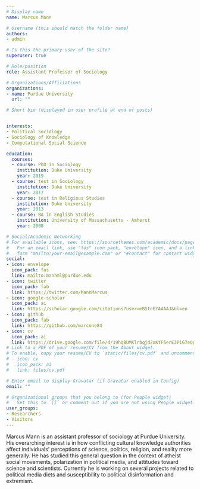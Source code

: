 ```yaml
---
# Display name
name: Marcus Mann

# Username (this should match the folder name)
authors:
- admin

# Is this the primary user of the site?
superuser: true

# Role/position
role: Assistant Professor of Sociology

# Organizations/Affiliations
organizations:
- name: Purdue University
  url: ""

# Short bio (displayed in user profile at end of posts)


interests:
- Political Sociology
- Sociology of Knowledge
- Computational Social Science

education:
  courses:
  - course: PhD in Sociology
    institution: Duke University
    year: 2019
  - course: test in Sociology
    institution: Duke University
    year: 2017
  - course: test in Religious Studies
    institution: Duke University
    year: 2013
  - course: BA in English Studies
    institution: University of Massachusetts - Amherst
    year: 2008

# Social/Academic Networking
# For available icons, see: https://sourcethemes.com/academic/docs/page-builder/#icons
#   For an email link, use "fas" icon pack, "envelope" icon, and a link in the
#   form "mailto:your-email@example.com" or "#contact" for contact widget.
social:
- icon: envelope
  icon_pack: fas
  link: mailto:mannml@purdue.edu
- icon: twitter
  icon_pack: fab
  link: https://twitter.com/MannMarcus
- icon: google-scholar
  icon_pack: ai
  link: https://scholar.google.com/citations?user=mB5tnEYAAAAJ&hl=en
- icon: github
  icon_pack: fab
  link: https://github.com/marcone84
- icon: cv
  icon_pack: ai
  link: https://drive.google.com/file/d/19hqBUMKlrbqjd2xKYF5erE3PiG7eQgVH/view?usp=sharing
# Link to a PDF of your resume/CV from the About widget.
# To enable, copy your resume/CV to `static/files/cv.pdf` and uncomment the lines below.
# - icon: cv
#   icon_pack: ai
#   link: files/cv.pdf

# Enter email to display Gravatar (if Gravatar enabled in Config)
email: ""

# Organizational groups that you belong to (for People widget)
#   Set this to `[]` or comment out if you are not using People widget.
user_groups:
- Researchers
- Visitors
---
```


Marcus Mann is an assistant professor of sociology at Purdue University. His overarching interest is in how conflicting cultural knowledge authorities affect individuals' perceptions of science, politics, religion, and reality more generally. He has studied this general question in the context of atheist social movements, polarization in political media, and attitudes toward science and scientists. Currently he is working on several projects related to political media diets and susceptibility to political disinformation and extremism.  

